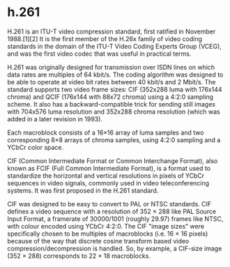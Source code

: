 # h.261

H.261 is an ITU-T video compression standard, first ratified in November 1988.[1][2] It is the first member of the H.26x family of video coding standards in the domain of the ITU-T Video Coding Experts Group (VCEG), and was the first video codec that was useful in practical terms.

H.261 was originally designed for transmission over ISDN lines on which data rates are multiples of 64 kbit/s. The coding algorithm was designed to be able to operate at video bit rates between 40 kbit/s and 2 Mbit/s. The standard supports two video frame sizes: CIF (352x288 luma with 176x144 chroma) and QCIF (176x144 with 88x72 chroma) using a 4:2:0 sampling scheme. It also has a backward-compatible trick for sending still images with 704x576 luma resolution and 352x288 chroma resolution (which was added in a later revision in 1993).

 Each macroblock consists of a 16×16 array of luma samples and two corresponding 8×8 arrays of chroma samples, using 4:2:0 sampling and a YCbCr color space.
 
 
 CIF (Common Intermediate Format or Common Interchange Format), also known as FCIF (Full Common Intermediate Format), is a format used to standardize the horizontal and vertical resolutions in pixels of YCbCr sequences in video signals, commonly used in video teleconferencing systems. It was first proposed in the H.261 standard.

CIF was designed to be easy to convert to PAL or NTSC standards. CIF defines a video sequence with a resolution of 352 × 288 like PAL Source Input Format, a framerate of 30000/1001 (roughly 29.97) frames like NTSC, with colour encoded using YCbCr 4:2:0.
The CIF "image sizes" were specifically chosen to be multiples of macroblocks (i.e. 16 × 16 pixels) because of the way that discrete cosine transform based video compression/decompression is handled. So, by example, a CIF-size image (352 × 288) corresponds to 22 × 18 macroblocks.
